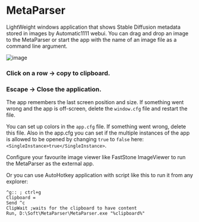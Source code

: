 # MetaParser
LightWeight windows application that shows Stable Diffusion metadata stored in images by Automatic1111 webui.
You can drag and drop an image to the MetaParser or start the app with the name of an image file as a command line argument.

![image](https://user-images.githubusercontent.com/35260274/225069254-02c4fc19-3b08-431b-b7e6-6ea7d006790e.png)

### Click on a row -> copy to clipboard.

### Escape -> Close the application.

The app remembers the last screen position and size. If something went wrong and the app is off-screen, delete the `window.cfg` file and restart the file.

You can set up colors in the `app.cfg` file. If something went wrong, delete this file. Also in the app.cfg you can set if the multiple instances of the app is allowed to be opened by changing `true` to `false` here: `<SingleInstance>true</SingleInstance>`.

Configure your favourite image viewer like FastStone ImageViewer to run the MetaParser as the external app.

Or you can use AutoHotkey application with script like this to run it from any explorer:
```
^g:: ; ctrl+g
Clipboard =
Send ^c
ClipWait ;waits for the clipboard to have content
Run, D:\Soft\MetaParser\MetaParser.exe "%clipboard%"
```
